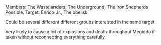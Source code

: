 Members: The Wastelanders, The Underground, The Iron Shepherds
Possible:
Target: Enrico Jr., The obelisk

Could be several different different groups interested in the same target.

Very likely to cause a lot of explosions and death throughout Megiddo if taken without reconnecting everything carefully.